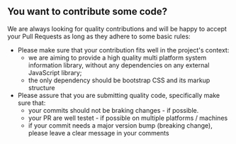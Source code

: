 ## You want to contribute some code?

We are always looking for quality contributions and will be happy to accept your Pull Requests as long as they adhere to some basic rules:

* Please make sure that your contribution fits well in the project's context:
  * we are aiming to provide a high quality multi platform system information library, without any dependencies on any external JavaScript library;
  * the only dependency should be bootstrap CSS and its markup structure
* Please assure that you are submitting quality code, specifically make sure that:
  * your commits should not be braking changes - if possible. 
  * your PR are well testet - if possible on multiple platforms / machines
  * if your commit needs a major version bump (breaking change), please leave a clear message in your comments 
